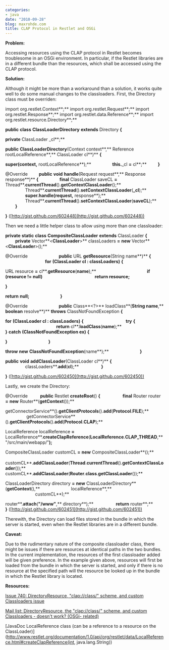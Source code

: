 ```yaml
---
categories:
- java
date: "2010-09-28"
blog: maxrohde.com
title: CLAP Protocol in Restlet and OSGi
---
```


**Problem:**

Accessing resources using the CLAP protocol in Restlet becomes troublesome in an OSGi environment. In particular, if the Restlet libraries are in a different bundle than the resources, which shall be accessed using the CLAP protocol.

**Solution:**

Although it might be more than a workaround than a solution, it works quite well to do some manual changes to the classloaders. First, the Directory class must be overriden:

import org.restlet.Context**;** import org.restlet.Request**;** import org.restlet.Response**;** import org.restlet.data.Reference**;** import org.restlet.resource.Directory**;**

**public** **class** **ClassLoaderDirectory** **extends** Directory **{**

**private** ClassLoader \_cl**;**

**public** **ClassLoaderDirectory**(Context context**,** Reference rootLocalReference**,** ClassLoader cl**)** **{**

**super(**context**,** rootLocalReference**);**                 **this.**\_cl **\=** cl**;**         **}**

@Override         **public** **void** **handle**(Request request**,** Response response**)** **{**                 **final** ClassLoader saveCL **\=** Thread**.**currentThread**().**getContextClassLoader**();**                 Thread**.**currentThread**().**setContextClassLoader**(**\_cl**);**                 **super.**handle**(**request**,** response**);**                 Thread**.**currentThread**().**setContextClassLoader**(**saveCL**);**         **}**

**}** ([http://gist.github.com/602448](http://gist.github.com/602448))

Then we need a little helper class to allow using more than one classloader:

**private** **static** **class** **CompositeClassLoader** **extends** ClassLoader **{**                  **private** Vector**<**ClassLoader**\>** classLoaders **\=** **new** Vector**<**ClassLoader**\>();**

@Override                         **public** URL **getResource**(String name**)** **{**                                 **for** **(**ClassLoader cl **:** classLoaders**)** **{**

URL resource **\=** cl**.**getResource**(**name**);**                                         **if** **(**resource **!=** **null)**                                                  **return** resource**;**

**}**

**return** **null;**                         **}**

@Override                         **public** Class**<?>** loadClass**(**String name**,** **boolean** resolve**)** **throws** ClassNotFoundException **{**

**for** **(**ClassLoader cl **:** classLoaders**)** **{**                                  **try** **{**                                          **return** cl**.**loadClass**(**name**);**                                  **}** **catch** **(**ClassNotFoundException ex**)** **{**

**}**                                 **}**

**throw** **new** **ClassNotFoundException**(name**);**                         **}**

**public** **void** **addClassLoader**(ClassLoader cl**)** **{**                          classLoaders**.**add**(**cl**);**                  **}**

**}** ([http://gist.github.com/602450](http://gist.github.com/602450))

Lastly, we create the Directory:

@Override          **public** Restlet **createRoot**() **{**                  **final** Router router **\=** **new** Router**(**getContext**());**

getConnectorService**().**getClientProtocols**().**add**(**Protocol**.**FILE**);**                  getConnectorService**().**getClientProtocols**().**add**(**Protocol**.**CLAP**);**

LocalReference localReference **\=** LocalReference**.**createClapReference**(**LocalReference**.**CLAP_THREAD**,** "/src/main/webapp/"**);**

CompositeClassLoader customCL **\=** **new** CompositeClassLoader**();**                  customCL**.**addClassLoader**(**Thread**.**currentThread**().**getContextClassLoader**());**                  customCL**.**addClassLoader**(**Router**.**class**.**getClassLoader**());**

ClassLoaderDirectory directory **\=** **new** ClassLoaderDirectory**(**getContext**(),**                         localReference**,**                         customCL**);**

router**.**attach**(**"/www"**,** directory**);**                  **return** router**;**          **}** ([http://gist.github.com/602451](http://gist.github.com/602451))

Therewith, the Directory can load files stored in the bundle in which the server is started, even when the Restlet libraries are in a different bundle.

**Caveat:**

Due to the rudimentary nature of the composite classloader class, there might be issues if there are resources at identical paths in the two bundles. In the current implementation, the resources of the first classloader added will be given preference. In the example given above, resources will first be loaded from the bundle in which the server is started, and only if there is no resource at the specified path will the resource be looked up in the bundle in which the Restlet library is located.

**Resources:**

[Issue 740: DirectoryResource, "clap://class/" scheme, and custom Classloaders issue](http://restlet.tigris.org/issues/show_bug.cgi?id=740)

[Mail list: DirectoryResource, the "clap://class/" scheme, and custom Classloaders - doesn't work? (OSGi- related)](http://restlet-discuss.1400322.n2.nabble.com/DirectoryResource-the-clap-class-scheme-and-custom-Classloaders-doesn-t-work-OSGi-related-td2388312.html)

[JavaDoc LocalReference class (can be a reference to a resource on the ClassLoader)](http://www.restlet.org/documentation/1.0/api/org/restlet/data/LocalReference.html#createClapReference(int, java.lang.String))